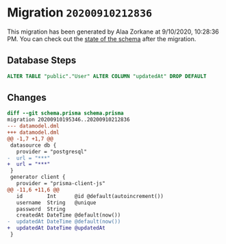 # Migration `20200910212836`

This migration has been generated by Alaa Zorkane at 9/10/2020, 10:28:36 PM.
You can check out the [state of the schema](./schema.prisma) after the migration.

## Database Steps

```sql
ALTER TABLE "public"."User" ALTER COLUMN "updatedAt" DROP DEFAULT
```

## Changes

```diff
diff --git schema.prisma schema.prisma
migration 20200910195346..20200910212836
--- datamodel.dml
+++ datamodel.dml
@@ -1,7 +1,7 @@
 datasource db {
   provider = "postgresql"
-  url = "***"
+  url = "***"
 }
 generator client {
   provider = "prisma-client-js"
@@ -11,6 +11,6 @@
   id        Int      @id @default(autoincrement())
   username  String   @unique
   password  String
   createdAt DateTime @default(now())
-  updatedAt DateTime @default(now())
+  updatedAt DateTime @updatedAt
 }
```


